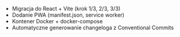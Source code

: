 - Migracja do React + Vite (krok 1/3, 2/3, 3/3)
- Dodanie PWA (manifest.json, service worker)
- Kontener Docker + docker-compose
- Automatyczne generowanie changeloga z Conventional Commits